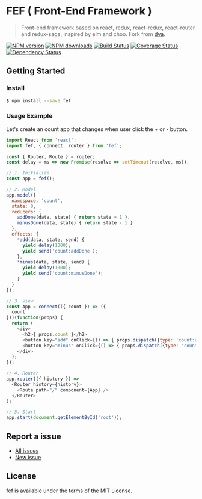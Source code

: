 FEF ( Front-End Framework )
======

> Front-end framework based on react, redux, react-redux, react-router and redux-saga, inspired by elm and choo. Fork from [dva](https://github.com/dvajs/dva).

[![NPM version](https://img.shields.io/npm/v/fef.svg)](https://www.npmjs.com/package/fef)
[![NPM downloads](https://img.shields.io/npm/dm/fef.svg)](https://www.npmjs.com/package/fef)
[![Build Status](https://travis-ci.org/d-band/fef.svg?branch=master)](https://travis-ci.org/d-band/fef)
[![Coverage Status](https://coveralls.io/repos/github/d-band/fef/badge.svg?branch=master)](https://coveralls.io/github/d-band/fef?branch=master)
[![Dependency Status](https://david-dm.org/d-band/fef.svg)](https://david-dm.org/d-band/fef)

## Getting Started

### Install

```bash
$ npm install --save fef
```

### Usage Example

Let's create an count app that changes when user click the + or - button. 

```javascript
import React from 'react';
import fef, { connect, router } from 'fef';

const { Router, Route } = router;
const delay = ms => new Promise(resolve => setTimeout(resolve, ms));

// 1. Initialize
const app = fef();

// 2. Model
app.model({
  namespace: 'count',
  state: 0,
  reducers: {
    addDone(data, state) { return state + 1 },
    minusDone(data, state) { return state - 1 }
  },
  effects: {
    *add(data, state, send) {
      yield delay(1000);
      yield send('count:addDone');
    },
    *minus(data, state, send) {
      yield delay(1000);
      yield send('count:minusDone');
    }
  }
});

// 3. View
const App = connect(({ count }) => ({
  count
}))(function(props) {
  return (
    <div>
      <h2>{ props.count }</h2>
      <button key="add" onClick={() => { props.dispatch({type: 'count:add'})}}>+</button>
      <button key="minus" onClick={() => { props.dispatch({type: 'count:minus'})}}>-</button>
    </div>
  );
});

// 4. Router
app.router(({ history }) =>
  <Router history={history}>
    <Route path="/" component={App} />
  </Router>
);

// 5. Start
app.start(document.getElementById('root'));
```

## Report a issue

* [All issues](https://github.com/d-band/fef/issues)
* [New issue](https://github.com/d-band/fef/issues/new)

## License

fef is available under the terms of the MIT License.
